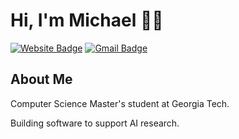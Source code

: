 # Hi, I'm Michael 👋🏼
[![Website Badge](https://img.shields.io/badge/-lomichael.org-47CCCC?style=flat&logo=Google-Chrome&logoColor=white&link=https://www.lomichael.org)](https://www.lomichael.org)
[![Gmail Badge](https://img.shields.io/badge/-mlo41@gatech.edu-c14438?style=flat&logo=Gmail&logoColor=white&link=mailto:mlo41@gatech.edu)](mailto:mlo41@gatech.edu)
<img src="https://komarev.com/ghpvc/?username=lomikee&style=flat-square&color=blue" alt=""/>

<h2>About Me</h2>

<div align="left">
<p>Computer Science Master's student at Georgia Tech.</p>
<p>Building software to support AI research.</p>
</div>
